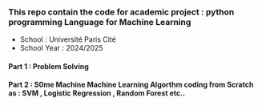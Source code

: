 ### This repo  contain the code for academic project : python  programming Language  for Machine Learning 

- School :  Université Paris Cité 
- School  Year : 2024/2025

#### Part  1 : Problem Solving 

#### Part  2 :  S0me Machine Machine Learning Algorthm coding from  Scratch as  :  SVM , Logistic Regression  , Random Forest etc.. 
